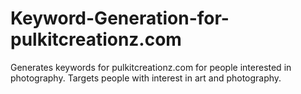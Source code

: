 # Keyword-Generation-for-pulkitcreationz.com
Generates keywords for pulkitcreationz.com for people interested in photography.
Targets people with interest in art and photography.
